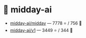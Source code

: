 # 👤 midday-ai

- [midday-ai/midday](https://github.com/midday-ai/midday) — 7778 ⭐️ / 756 🍴
- [midday-ai/v1](https://github.com/midday-ai/v1) — 3449 ⭐️ / 344 🍴
